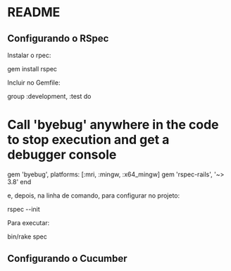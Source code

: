 # README

## Configurando o RSpec

Instalar o rpec:

gem install rspec

Incluir no Gemfile:

group :development, :test do
  # Call 'byebug' anywhere in the code to stop execution and get a debugger console
  gem 'byebug', platforms: [:mri, :mingw, :x64_mingw]
  gem 'rspec-rails', '~> 3.8'
end

e, depois, na linha de comando, para configurar no projeto:

rspec --init

Para executar:

bin/rake spec

## Configurando o Cucumber